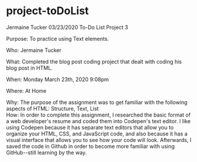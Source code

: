 # project-toDoList
Jermaine Tucker 03/23/2020   To-Do List Project 3   

Purpose: To practice using Text elements.  

Who: Jermaine Tucker    

What: Completed the blog post coding project that dealt with coding his blog post in HTML.   

When: Monday March 23th, 2020 9:08pm    

Where: At Home    

Why: The purpose of the assignment was to get familiar with the following aspects of HTML:  Structure, Text, List   
How: In order to complete this assignment, I researched the basic format of a web developer's resume and coded them into Codepen's text editor. I like using Codepen because it has separate text editors that allow you to organize your HTML, CSS, and JavaScript code, and also because it has a visual interface that allows you to see how your code will look. Afterwards, I saved the code in Github in order to become more familiar with using GitHub--still learning by the way.  


